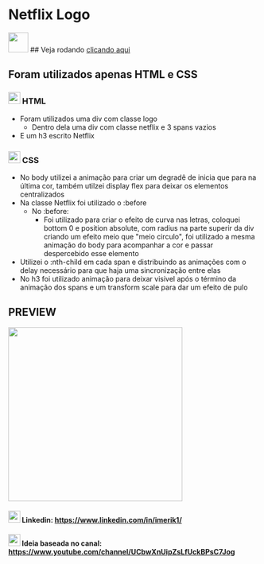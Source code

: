 # Netflix Logo 
<img src="https://www.rvtecnologia.com.br/wp-content/uploads/2014/11/Netflix-Logo.png" height="40px">
## Veja rodando <a href="https://imerik1.github.io/netflix-logo/">clicando aqui</a>

## Foram utilizados apenas HTML e CSS

### <img src="https://upload.wikimedia.org/wikipedia/commons/thumb/6/61/HTML5_logo_and_wordmark.svg/1200px-HTML5_logo_and_wordmark.svg.png" width="24px"> HTML
 - Foram utilizados uma div com classe logo
   - Dentro dela uma div com classe netflix e 3 spans vazios
 - E um h3 escrito Netflix


### <img src="https://dmw.cuiaba.br/wp-content/uploads/2020/06/CSS.3.png" width="24px"> CSS
  - No body utilizei a animação para criar um degradê de inicia que para na última cor, também utilzei display flex para deixar os elementos centralizados
  - Na classe Netflix foi utilizado o :before
    - No :before:
      - Foi utilizado para criar o efeito de curva nas letras, coloquei bottom 0 e position absolute, com radius na parte superir da div criando um efeito meio que "meio circulo", foi utilizado a mesma animação do body para acompanhar a cor e passar despercebido esse elemento
  - Utilizei o :nth-child em cada span e distribuindo as animações com o delay necessário para que haja uma sincronização entre elas
  - No h3 foi utilizado animação para deixar visivel após o término da animação dos spans e um transform scale para dar um efeito de pulo
  
  
 ## PREVIEW
  <img src="https://media.giphy.com/media/CiUm4gY4SZ4LQRvKiP/giphy.gif" width="350px">
  
 #### <img src="https://nepa.com/wp-content/uploads/2017/09/linkedin-logo.png" width="24px" height="24px"> Linkedin: https://www.linkedin.com/in/imerik1/
 #### <img src="https://www.iconninja.com/files/593/806/539/play-youtube-icon.svg" width="24px" height="24px"> Ideia baseada no canal: https://www.youtube.com/channel/UCbwXnUipZsLfUckBPsC7Jog
